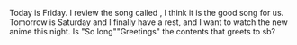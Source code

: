 Today is Friday. I review the song called <Take a walk>, I think it is the good song for us. Tomorrow is Saturday and I finally have a rest, and I want to watch the new anime this night.
Is "So long"\"Greetings" the contents that greets to sb?
